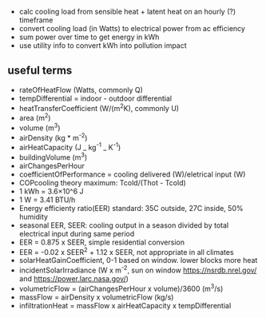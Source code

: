 - calc cooling load from sensible heat + latent heat on an hourly (?) timeframe
- convert cooling load (in Watts) to electrical power from ac efficiency
- sum power over time to get energy in kWh
- use utility info to convert kWh into pollution impact

## useful terms

- rateOfHeatFlow (Watts, commonly Q)
- tempDifferential = indoor - outdoor differential
- heatTransferCoefficient (W/(m<sup>2</sup>K), commonly U)
- area (m<sup>2</sup>)
- volume (m<sup>3</sup>)
- airDensity (kg \* m<sup>-2</sup>)
- airHeatCapacity (J _ kg<sup>-1</sup> _ K<sup>-1</sup>)
- buildingVolume (m<sup>3</sup>)
- airChangesPerHour
- coefficientOfPerformance = cooling delivered (W)/eletrical input (W)
- COPcooling theory maximum: Tcold/(Thot - Tcold)
- 1 kWh = 3.6×10^6 J
- 1 W = 3.41 BTU/h
- Energy efficienty ratio(EER) standard: 35C outside, 27C inside, 50% humidity
- seasonal EER, SEER: cooling output in a season divided by total electrical input during same period
- EER = 0.875 x SEER, simple residential conversion
- EER = -0.02 x SEER<sup>2</sup> + 1.12 x SEER, not appropriate in all climates
- solarHeatGainCoefficient, 0-1 based on window. lower blocks more heat
- incidentSolarIrradiance (W x m<sup>-2</sup>, sun on window https://nsrdb.nrel.gov/ and https://power.larc.nasa.gov/)
- volumetricFlow = (airChangesPerHour x volume)/3600 (m<sup>3</sup>/s)
- massFlow = airDensity x volumetricFlow (kg/s)
- infiltrationHeat = massFlow x airHeatCapacity x tempDifferential
